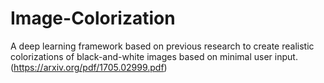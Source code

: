 # Image-Colorization
A deep learning framework based on previous research to create realistic colorizations of black-and-white images based on minimal user input. (https://arxiv.org/pdf/1705.02999.pdf)
